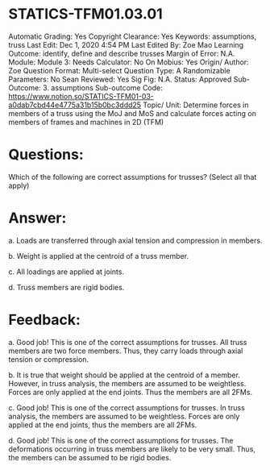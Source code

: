 # STATICS-TFM01.03.01

Automatic Grading: Yes
Copyright Clearance: Yes
Keywords: assumptions, truss
Last Edit: Dec 1, 2020 4:54 PM
Last Edited By: Zoe Mao
Learning Outcome: identify, define and describe trusses
Margin of Error: N.A.
Module: Module 3:
Needs Calculator: No
On Mobius: Yes
Origin/ Author: Zoe
Question Format: Multi-select
Question Type: A
Randomizable Parameters: No
Sean Reviewed: Yes
Sig Fig: N.A.
Status: Approved
Sub-Outcome: 3. assumptions
Sub-outcome Code: https://www.notion.so/STATICS-TFM01-03-a0dab7cbd44e4775a31b15b0bc3ddd25
Topic/ Unit: Determine forces in members of a truss using the MoJ and MoS and calculate forces acting on members of frames and machines in 2D (TFM)

# Questions:

Which of the following are correct assumptions for trusses? (Select all that apply)

# Answer:

a. Loads are transferred through axial tension and compression in members.

b. Weight is applied at the centroid of a truss member.

c. All loadings are applied at joints.

d. Truss members are rigid bodies.

# Feedback:

a. Good job! This is one of the correct assumptions for trusses. All truss members are two force members. Thus, they carry loads through axial tension or compression. 

b. It is true that weight should be applied at the centroid of a member. However, in truss analysis, the members are assumed to be weightless. Forces are only applied at the end joints.  Thus the members are all 2FMs.

c. Good job! This is one of the correct assumptions for trusses. In truss analysis, the members are assumed to be weightless. Forces are only applied at the end joints, thus the members are all 2FMs.

d. Good job! This is one of the correct assumptions for trusses. The deformations occurring in truss members are likely to be very small. Thus, the members can be assumed to be rigid bodies.